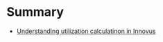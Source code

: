 # Summary

 * [Understanding utilization calculatinon in Innovus](article/utilizaiton_in_innovus.md)